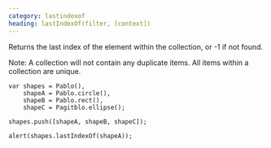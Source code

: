 ```yaml
--- 
category: lastindexof
heading: lastIndexOf(filter, [context])
---
```


Returns the last index of the element within the collection, or -1 if not found.

Note: A collection will not contain any duplicate items. All items within a collection are unique.

    var shapes = Pablo(),
        shapeA = Pablo.circle(),
        shapeB = Pablo.rect(),
        shapeC = Pagitblo.ellipse();

    shapes.push([shapeA, shapeB, shapeC]);

    alert(shapes.lastIndexOf(shapeA));
